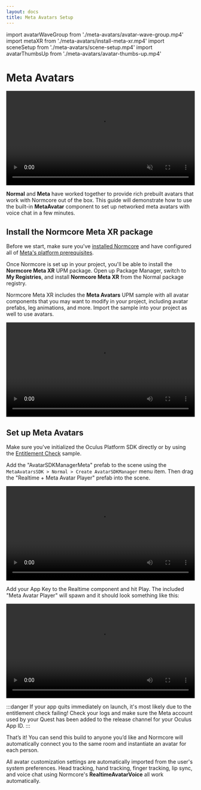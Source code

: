 ```yaml
---
layout: docs
title: Meta Avatars Setup
---
```

import avatarWaveGroup from './meta-avatars/avatar-wave-group.mp4'
import metaXR from './meta-avatars/install-meta-xr.mp4'
import sceneSetup from './meta-avatars/scene-setup.mp4'
import avatarThumbsUp from './meta-avatars/avatar-thumbs-up.mp4'

# Meta Avatars
<video width="100%" autoPlay playsInline loop muted><source src={avatarWaveGroup} /></video>

**Normal** and **Meta** have worked together to provide rich prebuilt avatars that work with Normcore out of the box. This guide will demonstrate how to use the built-in **MetaAvatar** component to set up networked meta avatars with voice chat in a few minutes.

## Install the Normcore Meta XR package
Before we start, make sure you've [installed Normcore](../../essentials/getting-started.md) and have configured all of [Meta's platform prerequisites](./meta-platform-prerequisites.md).

Once Normcore is set up in your project, you'll be able to install the **Normcore Meta XR** UPM package. Open up Package Manager, switch to **My Registries**, and install **Normcore Meta XR** from the Normal package registry.

Normcore Meta XR includes the **Meta Avatars** UPM sample with all avatar components that you may want to modify in your project, including avatar prefabs, leg animations, and more. Import the sample into your project as well to use avatars.

<video width="100%" controls><source src={metaXR} /></video> 

## Set up Meta Avatars
Make sure you've initialized the Oculus Platform SDK directly or by using the [Entitlement Check](./meta-platform-prerequisites#initialize-the-oculus-platform-at-runtime) sample.

Add the "AvatarSDKManagerMeta" prefab to the scene using the `MetaAvatarsSDK > Normal > Create AvatarSDKManager` menu item. Then drag the "Realtime + Meta Avatar Player" prefab into the scene.

<video width="100%" controls><source src={sceneSetup} /></video> 

Add your App Key to the Realtime component and hit Play. The included "Meta Avatar Player" will spawn and it should look something like this:

<video width="100%" controls><source src={avatarThumbsUp} /></video>

:::danger
If your app quits immediately on launch, it's most likely due to the entitlement check failing! Check your logs and make sure the Meta account used by your Quest has been added to the release channel for your Oculus App ID.
:::

That’s it! You can send this build to anyone you’d like and Normcore will automatically connect you to the same room and instantiate an avatar for each person.

All avatar customization settings are automatically imported from the user's system preferences. Head tracking, hand tracking, finger tracking, lip sync, and voice chat using Normcore's **RealtimeAvatarVoice** all work automatically.
